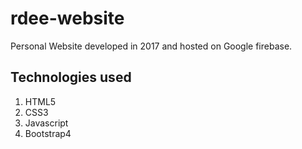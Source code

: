 # rdee-website
Personal Website developed in 2017 and hosted on Google firebase.

## Technologies used
1. HTML5
2. CSS3
3. Javascript
4. Bootstrap4

